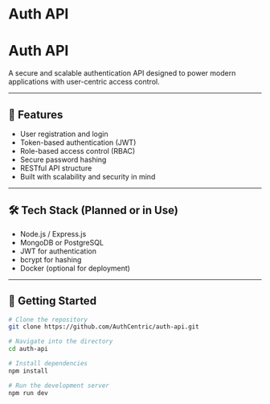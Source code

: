 # Auth API


# Auth API

A secure and scalable authentication API designed to power modern applications with user-centric access control.

---

## 🔐 Features

- User registration and login
- Token-based authentication (JWT)
- Role-based access control (RBAC)
- Secure password hashing
- RESTful API structure
- Built with scalability and security in mind

---

## 🛠️ Tech Stack (Planned or in Use)

- Node.js / Express.js
- MongoDB or PostgreSQL
- JWT for authentication
- bcrypt for hashing
- Docker (optional for deployment)

---

## 🚀 Getting Started

```bash
# Clone the repository
git clone https://github.com/AuthCentric/auth-api.git

# Navigate into the directory
cd auth-api

# Install dependencies
npm install

# Run the development server
npm run dev

